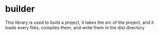 # builder

This library is used to build a project, it takes the src of the project, and it loads every files, compiles them, and write them in the dist directory
